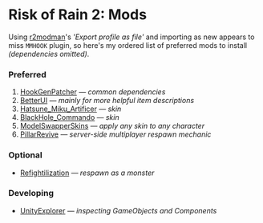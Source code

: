 # Risk of Rain 2: Mods

Using [r2modman](https://thunderstore.io/package/ebkr/r2modman/)'s *'Export profile as file'* and importing as new appears to miss `MMHOOK` plugin, so here's my ordered list of preferred mods to install *(dependencies omitted)*.

### Preferred
1. [HookGenPatcher](https://thunderstore.io/package/RiskofThunder/HookGenPatcher/) *— common dependencies*
2. [BetterUI](https://thunderstore.io/package/XoXFaby/BetterUI/) *— mainly for more helpful item descriptions*
3. [Hatsune_Miku_Artificer](https://thunderstore.io/package/SussyBnuuy/Hatsune_Miku_Artificer/) *— skin*
4. [BlackHole_Commando](https://thunderstore.io/package/FantomAs/BlackHole_Commando/) *— skin*
5. [ModelSwapperSkins](https://thunderstore.io/package/Goorakh/ModelSwapperSkins/) *— apply any skin to any character*
6. [PillarRevive](https://thunderstore.io/package/Thrayonlosa/PillarRevive/) *— server-side multiplayer respawn mechanic*

### Optional
- [Refightilization](https://thunderstore.io/package/Wonda/Refightilization/) *— respawn as a monster*

### Developing
- [UnityExplorer](https://thunderstore.io/package/sinai-dev/UnityExplorer/) *— inspecting GameObjects and Components*
